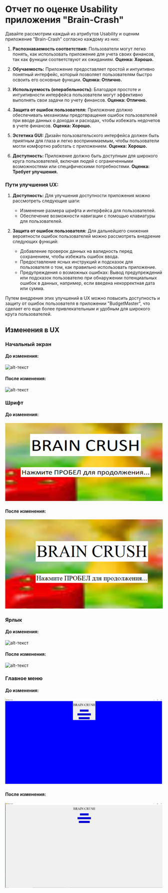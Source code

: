 # Отчет по оценке Usability приложения "Brain-Crash"

Давайте рассмотрим каждый из атрибутов Usability и оценим приложение "Brain-Crash" согласно каждому из них:

1. **Распознаваемость соответствия:** Пользователи могут легко понять, как использовать приложение для учета своих финансов, так как функции соответствуют их ожиданиям. **Оценка: Хорошо.**

2. **Обучаемость:** Приложение предоставляет простой и интуитивно понятный интерфейс, который позволяет пользователям быстро освоить его основные функции. **Оценка: Отлично.**

3. **Используемость (операбельность):** Благодаря простоте и интуитивности интерфейса пользователи могут эффективно выполнять свои задачи по учету финансов. **Оценка: Отлично.**

4. **Защита от ошибок пользователя:** Приложение должно обеспечивать механизмы предотвращения ошибок пользователей при вводе данных о доходах и расходах, чтобы избежать недочетов в учете финансов. **Оценка: Хорошо.**

5. **Эстетика GUI:** Дизайн пользовательского интерфейса должен быть приятным для глаза и легко воспринимаемым, чтобы пользователи могли комфортно работать с приложением. **Оценка: Хорошо.**

6. **Доступность:** Приложение должно быть доступным для широкого круга пользователей, включая людей с ограниченными возможностями или специфическими потребностями. **Оценка: Требует улучшения.**

### Пути улучшения UX:

1. **Доступность:** Для улучшения доступности приложения можно рассмотреть следующие шаги:
   - Изменение размера шрифта и интерфейса для пользователей.
   - Обеспечение возможности навигации с помощью клавиатуры для пользователей.

2. **Защита от ошибок пользователя:** Для дальнейшего снижения вероятности ошибок пользователей можно рассмотреть внедрение следующих функций:
   - Добавление проверок данных на валидность перед сохранением, чтобы избежать ошибок ввода.
   - Предоставление ясных инструкций и подсказок для пользователя о том, как правильно использовать приложение.
   - Предупреждения о возможных ошибках: Вывод предупреждений или подсказок пользователю при обнаружении потенциальных ошибок в данных, например, если введена некорректная дата или сумма.
     
Путем внедрения этих улучшений в UX можно повысить доступность и защиту от ошибок пользователя в приложении "BudgetMaster", что сделает его еще более привлекательным и удобным для широкого круга пользователей.

## Изменения в UX
### Начальный экран
#### До изменения:
![alt-текст](https://github.com/oooNAKooo/BSUIR/blob/main/6%20sem/GCRPO/lab_6/Screens/old_start_screen.png)
#### После изменения:
![alt-текст](https://github.com/oooNAKooo/BSUIR/blob/main/6%20sem/GCRPO/lab_6/Screens/new_start_screen.png)
### Шрифт
#### До изменения:
![alt-текст](https://github.com/oooNAKooo/BSUIR/blob/main/6%20sem/GCRPO/lab_6/Screens/old_font.png)
#### После изменения:
![alt-текст](https://github.com/oooNAKooo/BSUIR/blob/main/6%20sem/GCRPO/lab_6/Screens/new_font.png)
### Ярлык
#### До изменения:
![alt-текст](https://github.com/oooNAKooo/BSUIR/blob/main/6%20sem/GCRPO/lab_6/Screens/old_label.png)
#### После изменения:
![alt-текст](https://github.com/oooNAKooo/BSUIR/blob/main/6%20sem/GCRPO/lab_6/Screens/new_label.png)
### Главное меню
#### До изменения:
![alt-текст](https://github.com/oooNAKooo/BSUIR/blob/main/6%20sem/GCRPO/lab_6/Screens/old_main_menu.png)
#### После изменения:
![alt-текст](https://github.com/oooNAKooo/BSUIR/blob/main/6%20sem/GCRPO/lab_6/Screens/new_main_menu.png)

